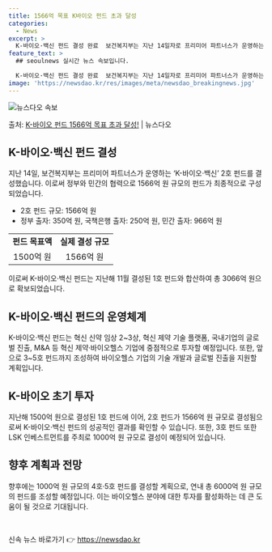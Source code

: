 ```yaml
---
title: 1566억 목표 K바이오 펀드 초과 달성
categories:
  - News
excerpt: >
  K-바이오·백신 펀드 결성 완료  보건복지부는 지난 14일자로 프리미어 파트너스가 운영하는 ‘K-바이오·백신…
feature_text: >
  ## seoulnews 실시간 뉴스 속보입니다.

  K-바이오·백신 펀드 결성 완료  보건복지부는 지난 14일자로 프리미어 파트너스가 운영하는 ‘K-바이오·백신…
image: 'https://newsdao.kr/res/images/meta/newsdao_breakingnews.jpg'
---
```


![뉴스다오 속보](https://newsdao.kr/res/images/meta/newsdao_breakingnews.jpg)

<p>출처: <a href="https://newsdao.kr/4313" rel="dofollow">K-바이오 펀드 1566억 목표 초과 달성!</a> | 뉴스다오</p>

<h2 data-ke-size="size26">K-바이오·백신 펀드 결성</h2>
<p data-ke-size="size16">지난 14일, 보건복지부는 프리미어 파트너스가 운영하는 ‘K-바이오·백신’ 2호 펀드를 결성했습니다. 이로써 정부와 민간의 협력으로 1566억 원 규모의 펀드가 최종적으로 구성되었습니다.</p>
<ul>
  <li>2호 펀드 규모: 1566억 원</li>
  <li>정부 출자: 350억 원, 국책은행 출자: 250억 원, 민간 출자: 966억 원</li>
</ul>
<table>
  <tr>
    <td style="text-align: center; height: 17px;"><b>펀드 목표액</b></td>
    <td style="text-align: center; height: 17px;"><b>실제 결성 규모</b></td>
  </tr>
  <tr>
    <td style="text-align: center; height: 17px;">1500억 원</td>
    <td style="text-align: center; height: 17px;">1566억 원</td>
  </tr>
</table>
<p data-ke-size="size16">이로써 K-바이오·백신 펀드는 지난해 11월 결성된 1호 펀드와 합산하여 총 3066억 원으로 확보되었습니다.</p>

<h2 data-ke-size="size26">K-바이오·백신 펀드의 운영체계</h2>
<p data-ke-size="size16">K-바이오·백신 펀드는 혁신 신약 임상 2~3상, 혁신 제약 기술 플랫폼, 국내기업의 글로벌 진출, M&A 등 혁신 제약·바이오헬스 기업에 중점적으로 투자할 예정입니다. 또한, 앞으로 3~5호 펀드까지 조성하여 바이오헬스 기업의 기술 개발과 글로벌 진출을 지원할 계획입니다.</p>

<h2 data-ke-size="size26">K-바이오 초기 투자</h2>
<p data-ke-size="size16">지난해 1500억 원으로 결성된 1호 펀드에 이어, 2호 펀드가 1566억 원 규모로 결성됨으로써 K-바이오·백신 펀드의 성공적인 결과를 확인할 수 있습니다. 또한, 3호 펀드 또한 LSK 인베스트먼트를 주최로 1000억 원 규모로 결성이 예정되어 있습니다.</p>

<h2 data-ke-size="size26">향후 계획과 전망</h2>
<p data-ke-size="size16">향후에는 1000억 원 규모의 4호·5호 펀드를 결성할 계획으로, 연내 총 6000억 원 규모의 펀드를 조성할 예정입니다. 이는 바이오헬스 분야에 대한 투자를 활성화하는 데 큰 도움이 될 것으로 기대됩니다.</p>

<p data-ke-size="size16">&nbsp;</p> 

신속 뉴스 바로가기 👉 <a href="https://newsdao.kr" rel="dofollow">https://newsdao.kr</a>


